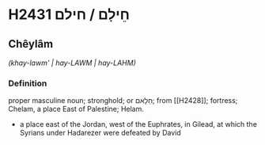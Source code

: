# H2431 חֵילָם / חילם

## Chêylâm

_(khay-lawm' | hay-LAWM | hay-LAHM)_

### Definition

proper masculine noun; stronghold; or חֵלָאם; from [[H2428]]; fortress; Chelam, a place East of Palestine; Helam.

- a place east of the Jordan, west of the Euphrates, in Gilead, at which the Syrians under Hadarezer were defeated by David
